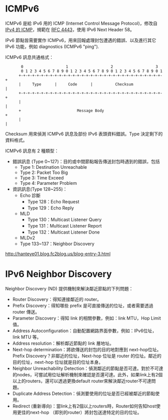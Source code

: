 # ICMPv6

ICMPv6 是給 IPv6 用的 ICMP (Internet Control Message Protocol)，修改自 [IPv4 的 ICMP](https://tools.ietf.org/html/rfc792)，規範在 [RFC 4443](https://tools.ietf.org/html/rfc4443)，使用 IPv6 Next Header 58。

IPv6 節點皆需要實作 ICMPv6，用來回報處理封包遭遇的錯誤、以及進行其它 IPv6 功能，例如 diagnostics (ICMPv6 "ping").

ICMPv6 訊息共通格式：
```
       0                   1                   2                   3
       0 1 2 3 4 5 6 7 8 9 0 1 2 3 4 5 6 7 8 9 0 1 2 3 4 5 6 7 8 9 0 1
      +-+-+-+-+-+-+-+-+-+-+-+-+-+-+-+-+-+-+-+-+-+-+-+-+-+-+-+-+-+-+-+-+
      |     Type      |     Code      |          Checksum             |
      +-+-+-+-+-+-+-+-+-+-+-+-+-+-+-+-+-+-+-+-+-+-+-+-+-+-+-+-+-+-+-+-+
      |                                                               |
      +                         Message Body                          +
      |                                                               |
```
Checksum 用來偵測 ICMPv6 訊息及部份 IPv6 表頭資料錯誤。Type 決定剩下的資料格式。

ICMPv6 訊息有 2 種類型：
* 錯誤訊息 (Type 0~127)：目的或中間節點報告傳送封包時遇到的錯誤，包括
	* Type 1: Destination Unreachable
	* Type 2: Packet Too Big
	* Type 3: Time Exceed
	* Type 4: Parameter Problem
* 資訊訊息(Type 128~255)：
	* Echo 診斷
		* Type 128：Echo Request
		* Type 129：Echo Reply
	* MLD
		* Type 130：Multicast Listener Query
		* Type 131：Multicast Listener Report
		* Type 132：Multicast Listener Done
	* MLDv2
	* Type 133~137：Neighbor Discovery

http://hanteye01.blog.fc2blog.us/blog-entry-3.html

# IPv6 Neighbor Discovery
Neighbor Discovery (ND) 提供機制來解決鄰近節點的下列問題：
* Router Discovery：得知連接鄰近的 router。
* Prefix Discovery：得知哪些 prefix 是可直接傳送的位址，或者需要透過 router 傳送。
* Parameter Discovery：得知 link 的相關參數，例如：link MTU，Hop Limit 值。
* Address Autoconfiguration：自動配置網路界面參數，例如：IPv6位址，link MTU 等。
* Address resolution：解析鄰近節點的 link 層地址。
* Next-hop determination：將欲傳送的封包的目的地對應到 next-hop位址。Prefix Discovery？非鄰近的位址，Next-hop 位址是 router 的位址。鄰近的目的位址，next-hop 位址就是目的位址本身。
* Neighbor Unreachability Detection：偵測鄰近的節點是否可達。對於不可達的nodes，可嘗試用位址解析機制來確認是否還可達。此外，如果link上有2個以上的routers，還可以透過更換default router來解決鄰近router不可達問題。
* Duplicate Address Detection：偵測要使用的位址是否已經被鄰近的節點使用。
* Redirect (重新導向)：當link上有2個以上routers時，Router如何告知host使用更佳的next-hop （即別的router）將封包送達特定的目的位址。
